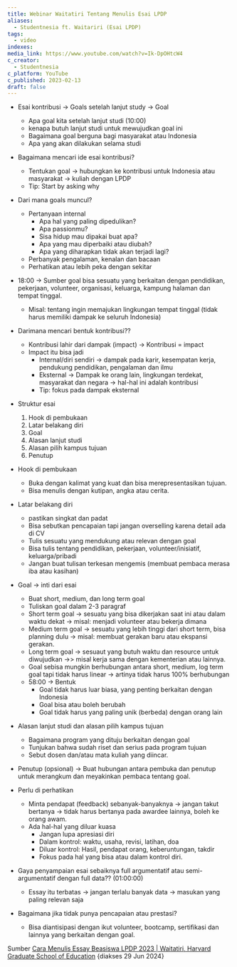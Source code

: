 ```yaml
---
title: Webinar Waitatiri Tentang Menulis Esai LPDP
aliases:
  - Studentnesia ft. Waitariri (Esai LPDP)
tags:
  - video
indexes: 
media_link: https://www.youtube.com/watch?v=Ik-DpOHtcW4
c_creator:
  - Studentnesia
c_platform: YouTube
c_published: 2023-02-13
draft: false
---
```



- Esai kontribusi → Goals setelah lanjut study → Goal  
	- Apa goal kita setelah lanjut studi (10:00)
	- kenapa butuh lanjut studi untuk mewujudkan goal ini
	- Bagaimana goal berguna bagi masyarakat atau Indonesia
	- Apa yang akan dilakukan selama studi
- Bagaimana mencari ide esai kontribusi?
	- Tentukan goal → hubungkan ke kontribusi untuk Indonesia atau masyarakat → kuliah dengan LPDP
	- Tip: Start by asking why
- Dari mana goals muncul?
	- Pertanyaan internal
		- Apa hal yang paling dipedulikan?
		- Apa passionmu?
		- Sisa hidup mau dipakai buat apa?
		- Apa yang mau diperbaiki atau diubah?
		- Apa yang diharapkan tidak akan terjadi lagi?
	- Perbanyak pengalaman, kenalan dan bacaan
	- Perhatikan atau lebih peka dengan sekitar
- 18:00 → Sumber goal bisa sesuatu yang berkaitan dengan pendidikan, pekerjaan, volunteer, organisasi, keluarga, kampung halaman dan tempat tinggal.
	- Misal: tentang ingin memajukan lingkungan tempat tinggal (tidak harus memiliki dampak ke seluruh Indonesia)
- Darimana mencari bentuk kontribusi??
	- Kontribusi lahir dari dampak (impact) → Kontribusi = impact
	- Impact itu bisa jadi 
		- Internal/diri sendiri → dampak pada karir, kesempatan kerja, pendukung pendidikan, pengalaman dan ilmu
		- Eksternal → Dampak ke orang lain, lingkungan terdekat, masyarakat dan negara → hal-hal ini adalah kontribusi
		- Tip: fokus pada dampak eksternal
- Struktur esai
	1. Hook di pembukaan
	2. Latar belakang diri
	3. Goal
	4. Alasan lanjut studi
	5. Alasan pilih kampus tujuan
	6. Penutup

- Hook di pembukaan
	- Buka dengan kalimat yang kuat dan bisa merepresentasikan tujuan.
	- Bisa menulis dengan kutipan, angka atau cerita.
- Latar belakang diri
	- pastikan singkat dan padat
	- Bisa sebutkan pencapaian tapi jangan overselling  karena detail ada di CV
	- Tulis sesuatu yang mendukung atau relevan dengan goal
	- Bisa tulis tentang pendidikan, pekerjaan, volunteer/inisiatif, keluarga/pribadi
	- Jangan buat tulisan terkesan mengemis (membuat pembaca merasa iba atau kasihan)
- Goal → inti dari esai
	- Buat short, medium, dan long term goal
	- Tuliskan goal dalam 2-3 paragraf
	- Short term goal → sesuatu yang bisa dikerjakan saat ini atau dalam waktu dekat → misal: menjadi volunteer atau bekerja dimana
	- Medium term goal → sesuatu yang lebih tinggi dari short term, bisa planning dulu → misal: membuat gerakan baru atau ekspansi gerakan.
	- Long term goal → sesuaut yang butuh waktu dan resource untuk diwujudkan →> misal kerja sama dengan kementerian atau lainnya.
	- Goal sebisa mungkin berhubungan antara short, medium, log term goal tapi tidak harus linear → artinya tidak harus 100% berhubungan
	- 58:00 → Bentuk 
		- Goal tidak harus luar biasa, yang penting berkaitan dengan Indonesia
		- Goal bisa atau boleh berubah
		- Goal tidak harus yang paling unik (berbeda) dengan orang lain
- Alasan lanjut studi dan alasan pilih kampus tujuan
	- Bagaimana program yang dituju berkaitan dengan goal
	- Tunjukan bahwa sudah riset dan serius pada program tujuan
	- Sebut dosen dan/atau mata kuliah yang diincar.
- Penutup (opsional) → Buat hubungan antara pembuka dan penutup untuk merangkum dan meyakinkan pembaca tentang goal.
- Perlu di perhatikan
	- Minta pendapat (feedback) sebanyak-banyaknya → jangan takut bertanya → tidak harus bertanya pada awardee lainnya, boleh ke orang awam.
	- Ada hal-hal yang diluar kuasa 
		- Jangan lupa apresiasi diri
		- Dalam kontrol: waktu, usaha, revisi, latihan, doa
		- Diluar kontrol: Hasil, pendapat orang, keberuntungan, takdir
		- Fokus pada hal yang bisa atau dalam kontrol diri.
- Gaya penyampaian esai sebaiknya full argumentatif atau semi-argumentatif dengan full data?? (01:00:00)
	- Essay itu terbatas → jangan terlalu banyak data → masukan yang paling relevan saja
- Bagaimana jika tidak punya pencapaian atau prestasi?
	- Bisa diantisipasi dengan ikut volunteer, bootcamp, sertifikasi dan lainnya yang berkaitan dengan goal.


Sumber [Cara Menulis Essay Beasiswa LPDP 2023 | Waitatiri, Harvard Graduate School of Education](https://youtu.be/Ik-DpOHtcW4) {diakses 29 Jun 2024}